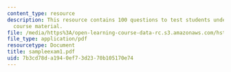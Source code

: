 ```yaml
---
content_type: resource
description: This resource contains 100 questions to test students understanding of
  course material.
file: /media/https%3A/open-learning-course-data-rc.s3.amazonaws.com/hst-071-human-reproductive-biology-fall-2005/7b3cd78da1940ef73d2370b105170e74_sampleexam1.pdf
file_type: application/pdf
resourcetype: Document
title: sampleexam1.pdf
uid: 7b3cd78d-a194-0ef7-3d23-70b105170e74
---
```

